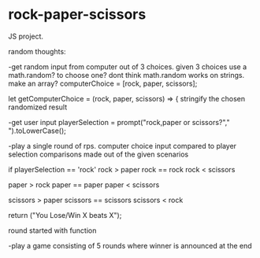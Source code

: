 # rock-paper-scissors

JS project.

random thoughts:

-get random input from computer out of 3 choices.
given 3 choices use a math.random? to choose one?
dont think math.random works on strings. make an array?
computerChoice = [rock, paper, scissors];

let getComputerChoice = (rock, paper, scissors) => {
stringify the chosen randomized result


-get user input
playerSelection = prompt("rock,paper or scissors?"," ").toLowerCase();

-play a single round of rps.
computer choice input compared to player selection
comparisons made out of the given scenarios 

if playerSelection == 'rock'
rock > paper
rock == rock
rock < scissors

paper > rock
paper == paper
paper < scissors

scissors > paper
scissors == scissors
scissors < rock

return ("You Lose/Win X beats X");


round started with function

-play a game consisting of 5 rounds where winner is announced at the end



